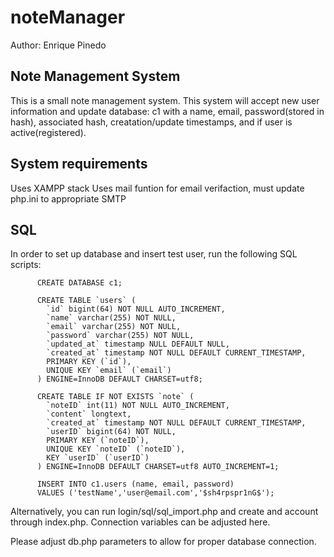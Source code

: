 # noteManager
Author: Enrique Pinedo

Note Management System
-----------------------
This is a small note management system. This system will accept new user information and update database: c1 with a name, email, password(stored in hash), associated hash, creatation/update timestamps, and if user is active(registered).


System requirements
-------------------
Uses XAMPP stack
Uses mail funtion for email verifaction, must update php.ini to appropriate SMTP

SQL
---
In order to set up database and insert test user, run the following SQL scripts:

          CREATE DATABASE c1;
          
          CREATE TABLE `users` (
            `id` bigint(64) NOT NULL AUTO_INCREMENT,
            `name` varchar(255) NOT NULL,
            `email` varchar(255) NOT NULL,
            `password` varchar(255) NOT NULL,
            `updated_at` timestamp NULL DEFAULT NULL,
            `created_at` timestamp NOT NULL DEFAULT CURRENT_TIMESTAMP,
            PRIMARY KEY (`id`),
            UNIQUE KEY `email` (`email`)
          ) ENGINE=InnoDB DEFAULT CHARSET=utf8;
          
          CREATE TABLE IF NOT EXISTS `note` (
            `noteID` int(11) NOT NULL AUTO_INCREMENT,
            `content` longtext,
            `created_at` timestamp NOT NULL DEFAULT CURRENT_TIMESTAMP,
            `userID` bigint(64) NOT NULL,
            PRIMARY KEY (`noteID`),
            UNIQUE KEY `noteID` (`noteID`),
            KEY `userID` (`userID`)
          ) ENGINE=InnoDB DEFAULT CHARSET=utf8 AUTO_INCREMENT=1;
          
          INSERT INTO c1.users (name, email, password)
          VALUES ('testName','user@email.com','$sh4rpspr1nG$');
          
Alternatively, you can run login/sql/sql_import.php and create and account through index.php. Connection variables can be adjusted here.

Please adjust db.php parameters to allow for proper database connection.
